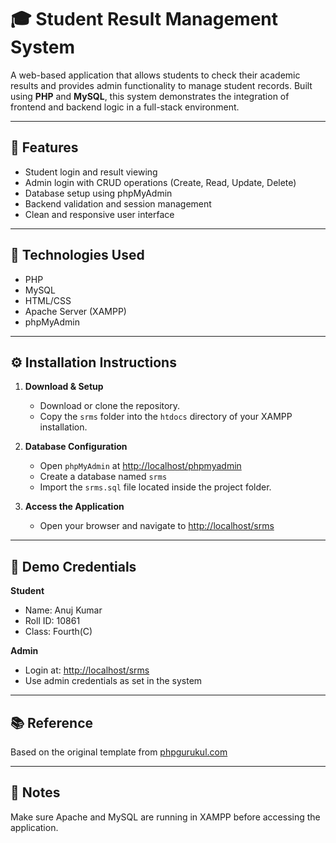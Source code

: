# 🎓 Student Result Management System

A web-based application that allows students to check their academic results and provides admin functionality to manage student records. Built using **PHP** and **MySQL**, this system demonstrates the integration of frontend and backend logic in a full-stack environment.

---

## 🚀 Features

- Student login and result viewing
- Admin login with CRUD operations (Create, Read, Update, Delete)
- Database setup using phpMyAdmin
- Backend validation and session management
- Clean and responsive user interface

---

## 🧱 Technologies Used

- PHP
- MySQL
- HTML/CSS
- Apache Server (XAMPP)
- phpMyAdmin

---

## ⚙️ Installation Instructions

1. **Download & Setup**
   - Download or clone the repository.
   - Copy the `srms` folder into the `htdocs` directory of your XAMPP installation.

2. **Database Configuration**
   - Open `phpMyAdmin` at [http://localhost/phpmyadmin](http://localhost/phpmyadmin)
   - Create a database named `srms`
   - Import the `srms.sql` file located inside the project folder.

3. **Access the Application**
   - Open your browser and navigate to [http://localhost/srms](http://localhost/srms)

---

## 👤 Demo Credentials

**Student**  
- Name: Anuj Kumar  
- Roll ID: 10861  
- Class: Fourth(C)

**Admin**  
- Login at: [http://localhost/srms](http://localhost/srms)  
- Use admin credentials as set in the system

---

## 📚 Reference

Based on the original template from [phpgurukul.com](https://phpgurukul.com/student-result-management-system/)

---

## 📌 Notes

Make sure Apache and MySQL are running in XAMPP before accessing the application.
